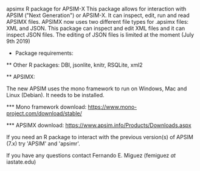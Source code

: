 apsimx
R package for APSIM-X
This package allows for interaction with APSIM ("Next Generation") or
APSIM-X. It can inspect, edit, run and read APSIMX files. APSIMX now
uses two different file types for .apsimx files: XML and JSON. This
package can inspect and edit XML files and it can inspect JSON
files. The editing of JSON files is limited at the moment (July 9th 2019)

* Package requirements:

** Other R packages: DBI, jsonlite, knitr, RSQLite, xml2

** APSIMX:

The new APSIM uses the mono framework to run on Windows, Mac and Linux
(Debian). It needs to be installed.

*** Mono framework download:
https://www.mono-project.com/download/stable/

*** APSIMX download:
https://www.apsim.info/Products/Downloads.aspx

If you need an R package to interact with the previous version(s) of
APSIM (7.x) try 'APSIM' and 'apsimr'.

If you have any questions contact Fernando E. Miguez (femiguez *at* iastate.edu)

